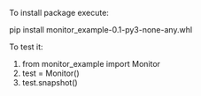 To install package execute:

  pip install monitor_example-0.1-py3-none-any.whl

To test it:

  1. from monitor_example import Monitor
  2. test = Monitor()
  3. test.snapshot()

